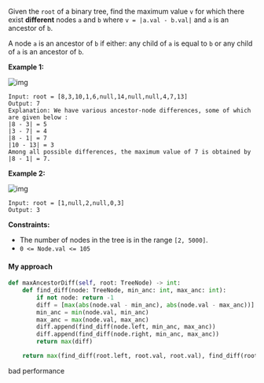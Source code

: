 Given the `root` of a binary tree, find the maximum value `v` for which there exist **different** nodes `a` and `b` where `v = |a.val - b.val|` and `a` is an ancestor of `b`.

A node `a` is an ancestor of `b` if either: any child of `a` is equal to `b` or any child of `a` is an ancestor of `b`.

 

**Example 1:**

![img](https://assets.leetcode.com/uploads/2020/11/09/tmp-tree.jpg)

```
Input: root = [8,3,10,1,6,null,14,null,null,4,7,13]
Output: 7
Explanation: We have various ancestor-node differences, some of which are given below :
|8 - 3| = 5
|3 - 7| = 4
|8 - 1| = 7
|10 - 13| = 3
Among all possible differences, the maximum value of 7 is obtained by |8 - 1| = 7.
```

**Example 2:**

![img](https://assets.leetcode.com/uploads/2020/11/09/tmp-tree-1.jpg)

```
Input: root = [1,null,2,null,0,3]
Output: 3
```

 

**Constraints:**

- The number of nodes in the tree is in the range `[2, 5000]`.
- `0 <= Node.val <= 105`

#### My approach

```python
def maxAncestorDiff(self, root: TreeNode) -> int:
    def find_diff(node: TreeNode, min_anc: int, max_anc: int):
        if not node: return -1
        diff = [max(abs(node.val - min_anc), abs(node.val - max_anc))]
        min_anc = min(node.val, min_anc)
        max_anc = max(node.val, max_anc)
        diff.append(find_diff(node.left, min_anc, max_anc))
        diff.append(find_diff(node.right, min_anc, max_anc))
        return max(diff)

    return max(find_diff(root.left, root.val, root.val), find_diff(root.right, root.val, root.val))

```

bad performance